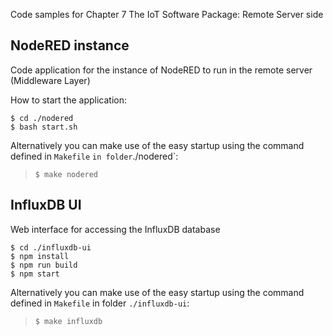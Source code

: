 Code samples for Chapter 7 The IoT Software Package: Remote Server side

## NodeRED instance
Code application for the instance of NodeRED to run in the remote server (Middleware Layer)

How to start the application:
```
$ cd ./nodered
$ bash start.sh
```
Alternatively you can make use of the easy startup using the command defined in `Makefile` ` in folder `./nodered`:
>`$ make nodered`

## InfluxDB UI
Web interface for accessing the InfluxDB database
```
$ cd ./influxdb-ui
$ npm install
$ npm run build
$ npm start
```
Alternatively you can make use of the easy startup using the command defined in `Makefile` in folder `./influxdb-ui`:
>`$ make influxdb`